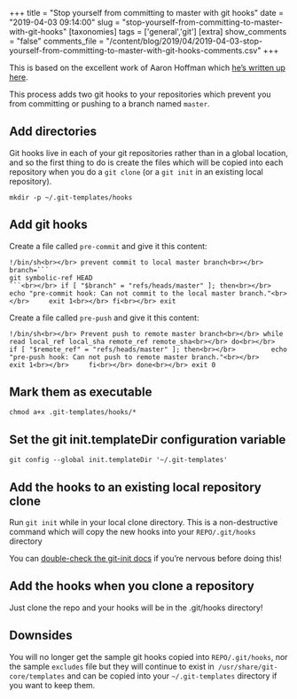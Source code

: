 +++
title = "Stop yourself from committing to master with git hooks"
date = "2019-04-03 09:14:00"
slug = "stop-yourself-from-committing-to-master-with-git-hooks"
[taxonomies]
tags = ['general','git']
[extra]
show_comments = "false"
comments_file = "/content/blog/2019/04/2019-04-03-stop-yourself-from-committing-to-master-with-git-hooks-comments.csv"
+++

This is based on the excellent work of Aaron Hoffman which [he’s written up here](https://aaron-hoffman.blogspot.com/2017/04/git-protect-local-master-branch-commit-push.html).

This process adds two git hooks to your repositories which prevent you from committing or pushing to a branch named `master`.

Add directories
---------------

Git hooks live in each of your git repositories rather than in a global location, and so the first thing to do is create the files which will be copied into each repository when you do a `git clone` (or a `git init` in an existing local repository).

```
mkdir -p ~/.git-templates/hooks
```

Add git hooks
-------------

Create a file called `pre-commit` and give it this content:

```
!/bin/sh<br></br> prevent commit to local master branch<br></br> branch=```
git symbolic-ref HEAD
```<br></br> if [ "$branch" = "refs/heads/master" ]; then<br></br>     echo "pre-commit hook: Can not commit to the local master branch."<br></br>     exit 1<br></br> fi<br></br> exit 
```

Create a file called `pre-push` and give it this content:

```
!/bin/sh<br></br> Prevent push to remote master branch<br></br> while read local_ref local_sha remote_ref remote_sha<br></br> do<br></br>     if [ "$remote_ref" = "refs/heads/master" ]; then<br></br>         echo "pre-push hook: Can not push to remote master branch."<br></br>         exit 1<br></br>     fi<br></br> done<br></br> exit 0
```

Mark them as executable
-----------------------

```
chmod a+x .git-templates/hooks/*
```

Set the git init.templateDir configuration variable
---------------------------------------------------

`git config --global init.templateDir '~/.git-templates'`

Add the hooks to an existing local repository clone
---------------------------------------------------

Run `git init` while in your local clone directory. This is a non-destructive command which will copy the new hooks into your `REPO/.git/hooks` directory

You can [double-check the git-init docs](https://git-scm.com/docs/git-init) if you’re nervous before doing this!

Add the hooks when you clone a repository
-----------------------------------------

Just clone the repo and your hooks will be in the .git/hooks directory!

Downsides
---------

You will no longer get the sample git hooks copied into `REPO/.git/hooks`, nor the sample `excludes` file but they will continue to exist in` /usr/share/git-core/templates` and can be copied into your `~/.git-templates` directory if you want to keep them.
